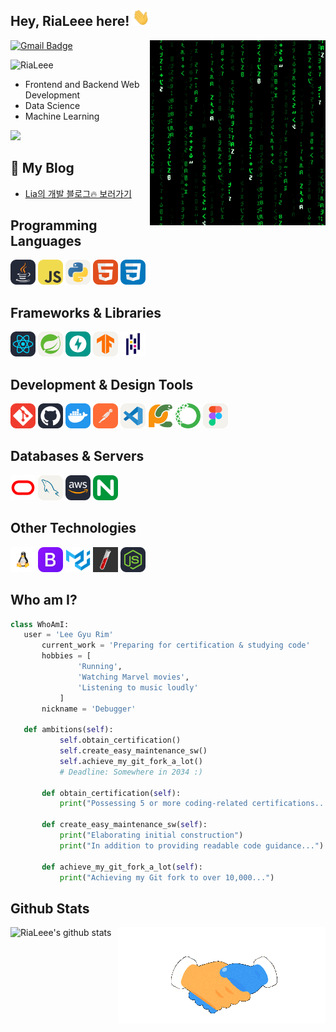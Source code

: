 ## Hey, RiaLeee here!  <img src="images/gifs/Hi.gif" width="28px" height="28px">


<!-- <h1> <img src = 'images/gifs/happy.gif' alt = 'happy' width="30px" height="30px"/> Welcome to the 1000% immersive space for new developers!</h1> -->

<img src = 'images/gifs/matrix.gif' alt = 'person' align = 'right' />

[![Gmail Badge](https://img.shields.io/badge/-gyurim26@gmail.com-c14438?style=flat-square&logo=Gmail&logoColor=white&link=mailto:gyurim26@gmail.com)](mailto:gyurim26@gmail.com)
<p align="left"> <img src="https://komarev.com/ghpvc/?username=RiaLeee" alt="RiaLeee" /> </p>

<!--
<div style="text-align: right">There are 10 types of people in the world. Those who get Binary and those who don't.. </div>

 ## :computer: Technologies I Love  -->
 * Frontend and Backend Web Development
 * Data Science
 * Machine Learning

<img src = "https://github-readme-stats.vercel.app/api/top-langs/?username=RiaLeee&layout=compact">

## 🚀 My Blog
<!-- Latest Post Link -->
- [Lia의 개발 블로그🔥 보러가기](https://rialeee.github.io/)

## Programming Languages
<div align="left">
<a href="https://www.java.com" target="_blank" rel="noreferrer">
<img src="images/Java-Dark.svg" alt="java" width="40" height="40"/></a>
<a href="https://developer.mozilla.org/en-US/docs/Web/JavaScript" target="_blank" rel="noreferrer">
<img src="images/JavaScript.svg" alt="javascript" width="40" height="40"/></a>
<a href="https://www.python.org" target="_blank" rel="noreferrer">
<img src="images/Python-Light.svg" alt="python" width="40" height="40"/></a>
<a href="https://www.w3.org/html/" target="_blank" rel="noreferrer">
<img src="images/HTML.svg" alt="html5" width="40" height="40"/></a>
<a href="https://www.w3schools.com/css/" target="_blank" rel="noreferrer">
<img src="images/CSS.svg" alt="css3" width="40" height="40"/> </a>
</div>

## Frameworks & Libraries
<div align="left">
<a href="https://reactjs.org/" target="_blank" rel="noreferrer">
<img src="images/React-Dark.svg" alt="react" width="40" height="40"/></a>
<a href="https://spring.io/" target="_blank" rel="noreferrer">
<img src="images/Spring-Light.svg" alt="spring" width="40" height="40"/></a>
<a href="https://fastapi.tiangolo.com/" target="_blank" rel="noreferrer">
<img src="images/FastAPI.svg" alt="fast" width="40" height="40"/></a>
<a href="https://www.tensorflow.org" target="_blank" rel="noreferrer">
<img src="images/TensorFlow-Light.svg" alt="tensorflow" width="40" height="40"/></a>
<a href="https://pandas.pydata.org/" target="_blank" rel="noreferrer">
<img src="images/Pandas.svg" alt="pandas" width="40" height="40"/></a>
</div>

## Development & Design Tools
<div align="left">
<a href="https://git-scm.com/" target="_blank" rel="noreferrer">
<img src="images/Git.svg" alt="git" width="40" height="40"/></a>
<a href="https://github.com/" target="_blank" rel="noreferrer">
<img src="images/Github-Dark.svg" alt="github" width="40" height="40"/></a>
<a href="https://www.docker.com/" target="_blank" rel="noreferrer">
<img src="images/Docker.svg" alt="docker" width="40" height="40"/></a>
<a href="https://postman.com" target="_blank" rel="noreferrer">
<img src="images/Postman.svg" alt="postman" width="40" height="40"/></a>
<a href="https://code.visualstudio.com/" target="_blank" rel="noreferrer">
<img src="images/VSCode.svg" alt="visual studio" width="40" height="40"/></a>
<a href="https://www.jetbrains.com/pycharm/download/?section=windows/" target="_blank" rel="noreferrer">
<img src="images/Pycharm.svg" alt="pycharm" width="40" height="40"/></a>
<a href="https://www.anaconda.com/" target="_blank" rel="noreferrer">
<img src="images/Anaconda.svg" alt="Anaconda" width="40" height="40"/></a>
<a href="https://www.figma.com/" target="_blank" rel="noreferrer">
<img src="images/Figma.svg" alt="figma" width="40" height="40"/></a>
</div>

## Databases & Servers
<div align="left">
<a href="https://www.oracle.com/" target="_blank" rel="noreferrer">
<img src="images/Oracle.svg" alt="oracle" width="40" height="40"/></a>
<a href="https://www.mysql.com/" target="_blank" rel="noreferrer">
<img src="images/MySQL-Light.svg" alt="mysql" width="40" height="40"/></a>
<a href="https://aws.amazon.com" target="_blank" rel="noreferrer">
<img src="images/AWS-Dark.svg" alt="aws" width="40" height="40"/></a>
<a href="https://www.nginx.com" target="_blank" rel="noreferrer">
<img src="images/Nginx.svg" alt="nginx" width="40" height="40"/></a>
</div>

## Other Technologies
<div align="left">
<a href="https://www.linux.org/" target="_blank" rel="noreferrer">
<img src="images/Linux.svg" alt="linux" width="40" height="40"/></a>
<a href="https://getbootstrap.com" target="_blank" rel="noreferrer">
<img src="images/Bootstrap.svg" alt="bootstrap" width="40" height="40"/></a>
<a href="https://mui.com/" target="_blank" rel="noreferrer">
<img src="images/Mui.svg" alt="mui" width="40" height="40"/></a>
<a href="https://jekyllrb.com/" target="_blank" rel="noreferrer">
<img src="images/Jekyll.svg" alt="jekyll" width="40" height="40"/></a>
 <a href="https://nodejs.org" target="_blank" rel="noreferrer">
<img src="images/NodeJS.svg" alt="nodejs" width="40" height="40"/></a>
</div>

 
 ## Who am I?
 ```python
 class WhoAmI:
 	user = 'Lee Gyu Rim'
		current_work = 'Preparing for certification & studying code'
		hobbies = [
				'Running',
				'Watching Marvel movies',
				'Listening to music loudly'
		  	]
		nickname = 'Debugger'

 	def ambitions(self):
        	self.obtain_certification()
      	  	self.create_easy_maintenance_sw()
      	  	self.achieve_my_git_fork_a_lot()
       	 	# Deadline: Somewhere in 2034 :)

    	def obtain_certification(self):
        	print("Possessing 5 or more coding-related certifications...")

    	def create_easy_maintenance_sw(self):
        	print("Elaborating initial construction")
        	print("In addition to providing readable code guidance...")

    	def achieve_my_git_fork_a_lot(self):
        	print("Achieving my Git fork to over 10,000...")
 ```

## Github Stats
 <img src = 'images/gifs/Handshake.gif' alt = 'handshake' align = 'right' />
 
![RiaLeee's github stats](https://github-readme-stats.vercel.app/api?username=RiaLeee&show_icons=true&hide=[%22issues%22])


